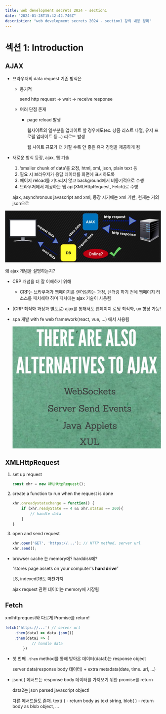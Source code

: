 ```yaml
---
title: web development secrets 2024 - section1
date: "2024-01-28T15:42:42.746Z"
description: "web development secrets 2024 - section1 강의 내용 정리"
---
```

# 섹션 1: Introduction

## AJAX

- 브라우저의 data request 기존 방식은
    - 동기적
        
        send http request → wait → receive response
        
    - 여러 단점 존재
        - page reload 발생
            
            웹사이트의 일부분을 업데이트 할 경우에도(ex. 상품 리스트 나열, 유저 프로필 업데이트 등…) 리로드 발생
            
            웹 사이트 규모가 더 커질 수록 안 좋은 유저 경험을 제공하게 됨
            
- 새로운 방식 등장, ajax, 웹 기술
    1. ‘smaller chunk of data’를 요청, html, xml, json, plain text 등
    2. 필요 시 브라우저가 응답 데이터를 화면에 표시하도록
    3. 페이지 reload를 기다리지 않고 background에서 비동기적으로 수행
    4. 브라우저에서 제공하는 웹 api(XMLHttpRequest, Fetch)로 수행
    
    ajax, asynchronous javascript and xml, 등장 시기에는 xml 기반, 현재는 거의 json으로
    
![ajax 동작 플로우](./ajax-flow.png)

왜 ajax 개념을 설명하는지?

- CRP 개념을 더 잘 이해하기 위해
    - CRP는 브라우저가 웹페이지를 렌더링하는 과정, 렌더링 하기 전에 웹페이지 리소스를 페치해야 하며 페치에는 ajax 기술이 사용됨
- (CRP 최적화 과정과 별도로) ajax를 통해서도 웹페이지 로딩 최적화, ux 향상 가능!
- spa 개발 with fe web framework(react, vue, …) 에서 사용됨
    
    ![ajax alternatives](./ajax-alternatives.png)
    

## XMLHttpRequest

1. set up request
    
    ```jsx
    const xhr = new XMLHttpRequest();
    ```
    
2. create a function to run when the request is done
    
    ```jsx
    xhr.onreadystatechange = function() {
    	if (xhr.readyState == 4 && xhr.status == 200){
    		// handle data
    	}
    }
    ```
    
3. open and send request
    
    ```jsx
    xhr.open('GET', 'https://...'); // HTTP method, server url
    xhr.send();
    ```
    
- browser cache 는 memory에? harddisk에?
    
    “stores page assets on your computer's **hard drive**”
    
    LS, indexedDB도 마찬가지
    
    ajax request 관련 데이터는 memory에 저장됨
    

## Fetch

xmlhttprequest와 다르게 Promise를 return!

```jsx
fetch('https://...') // server url
	.then(data1 => data.json())
	.then(data2 => {
			// handle data
		})
```

- 첫 번째 `.then` method를 통해 받아온 데이터(data1)는 response object
    
    server data(response body 데이터) + extra metadata(date, time. url, …)
    
- json( ) 메서드는 response body 데이터를 가져오기 위한 promise를 return
    
    data2는 json parsed javascript object!
    
    다른 메서드들도 존재. text( ) - return body as text string, blob( ) - return body as blob object, …